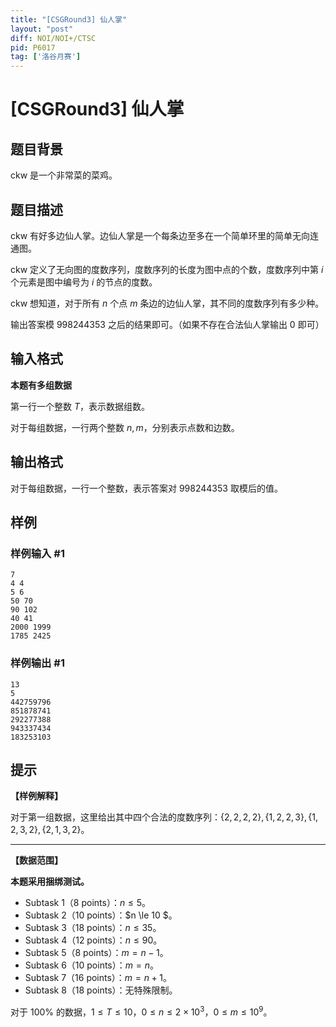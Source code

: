 ```yaml
---
title: "[CSGRound3] 仙人掌"
layout: "post"
diff: NOI/NOI+/CTSC
pid: P6017
tag: ['洛谷月赛']
---
```

# [CSGRound3] 仙人掌
## 题目背景

ckw 是一个非常菜的菜鸡。
## 题目描述

ckw 有好多边仙人掌。边仙人掌是一个每条边至多在一个简单环里的简单无向连通图。 

ckw 定义了无向图的度数序列，度数序列的长度为图中点的个数，度数序列中第 $i$ 个元素是图中编号为 $i$ 的节点的度数。

ckw 想知道，对于所有 $n$ 个点 $m$ 条边的边仙人掌，其不同的度数序列有多少种。

输出答案模 $998244353$ 之后的结果即可。（如果不存在合法仙人掌输出 $0$ 即可）
## 输入格式

**本题有多组数据**

第一行一个整数 $T$，表示数据组数。

对于每组数据，一行两个整数 $n,m$，分别表示点数和边数。
## 输出格式

对于每组数据，一行一个整数，表示答案对 $998244353$ 取模后的值。
## 样例

### 样例输入 #1
```
7
4 4
5 6
50 70
90 102
40 41
2000 1999
1785 2425
```
### 样例输出 #1
```
13
5
442759796
851878741
292277388
943337434
183253103
```
## 提示

**【样例解释】**

对于第一组数据，这里给出其中四个合法的度数序列：$\{2,2,2,2\},\{1,2,2,3\},\{1,2,3,2\},\{2,1,3,2\}$。

---

**【数据范围】**

**本题采用捆绑测试。**

- Subtask 1（8 points）：$n \le 5$。
- Subtask 2（10 points）：$n \le 10 $。
- Subtask 3（18 points）：$n \le 35$。
- Subtask 4（12 points）：$n \le 90$。
- Subtask 5（8 points）：$m = n - 1$。
- Subtask 6（10 points）：$m = n$。
- Subtask 7（16 points）：$m = n + 1$。
- Subtask 8（18 points）：无特殊限制。

对于 $100\%$ 的数据，$1 \le T \le 10$，$0 \le n \le 2 \times 10^3$，$0 \le m \le 10^9$。
